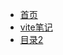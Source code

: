 * [首页](/README)    <!-- 对应 README.md -->
* [vite笔记](viteNote/index) <!-- 对应 001.md -->
* [目录2](002 "这里是提示，可有可无") <!-- 对应 002.md -->
